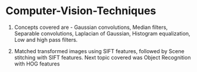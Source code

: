 # Computer-Vision-Techniques

1. Concepts covered  are - Gaussian convolutions, Median filters,  Separable convolutions, Laplacian of Gaussian, Histogram equalization, Low and high pass filters.

2. Matched transformed images using SIFT features, followed by Scene stitching with SIFT features. Next topic covered was Object Recognition with HOG features
